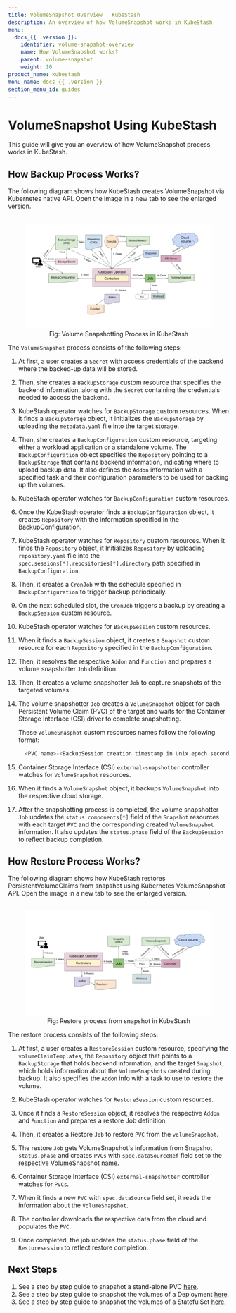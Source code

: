 ```yaml
---
title: VolumeSnapshot Overview | KubeStash
description: An overview of how VolumeSnapshot works in KubeStash
menu:
  docs_{{ .version }}:
    identifier: volume-snapshot-overview
    name: How VolumeSnapshot works?
    parent: volume-snapshot
    weight: 10
product_name: kubestash
menu_name: docs_{{ .version }}
section_menu_id: guides
---
```


# VolumeSnapshot Using KubeStash

This guide will give you an overview of how VolumeSnapshot process works in KubeStash.

## How Backup Process Works?

The following diagram shows how KubeStash creates VolumeSnapshot via Kubernetes native API. Open the image in a new tab to see the enlarged version.

<figure align="center">
  <img alt="KubeStash Backup Flow" src="/docs/guides/volumesnapshot/overview/images/volumesnapshot-overview.svg">
<figcaption align="center">Fig: Volume Snapshotting Process in KubeStash</figcaption>
</figure>

The `VolumeSnapshot` process consists of the following steps:
1. At first, a user creates a `Secret` with access credentials of the backend where the backed-up data will be stored. 

2. Then, she creates a `BackupStorage` custom resource that specifies the backend information, along with the `Secret` containing the credentials needed to access the backend. 

3. KubeStash operator watches for `BackupStorage` custom resources. When it finds a `BackupStorage` object, it initializes the `BackupStorage` by uploading the `metadata.yaml` file into the target storage. 

4. Then, she creates a `BackupConfiguration` custom resource, targeting either a workload application or a standalone volume. The `BackupConfiguration` object specifies the `Repository` pointing to a `BackupStorage` that contains backend information, indicating where to upload backup data. It also defines the `Addon` information with a specified task and their configuration parameters to be used for backing up the volumes. 

5. KubeStash operator watches for `BackupConfiguration` custom resources. 

6. Once the KubeStash operator finds a `BackupConfiguration` object, it creates `Repository` with the information specified in the BackupConfiguration. 

7. KubeStash operator watches for `Repository` custom resources. When it finds the `Repository` object, it Initializes `Repository` by uploading `repository.yaml` file into the `spec.sessions[*].repositories[*].directory` path specified in `BackupConfiguration`. 

8. Then, it creates a `CronJob` with the schedule specified in `BackupConfiguration` to trigger backup periodically. 

9. On the next scheduled slot, the `CronJob` triggers a backup by creating a `BackupSession` custom resource. 

10. KubeStash operator watches for `BackupSession` custom resources. 

11. When it finds a `BackupSession` object, it creates a `Snapshot` custom resource for each `Repository` specified in the `BackupConfiguration`. 

12. Then, it resolves the respective `Addon` and `Function` and prepares a volume snapshotter `Job` definition. 

13. Then, It creates a volume snapshotter `Job` to capture snapshots of the targeted volumes. 

14. The volume snapshotter `Job` creates a `VolumeSnapshot` object for each Persistent Volume Claim (PVC) of the target and waits for the Container Storage Interface (CSI) driver to complete snapshotting.

    These `VolumeSnasphot` custom resources names follow the following format:
    ```bash
      <PVC name>-<BackupSession creation timestamp in Unix epoch seconds>
    ```

15. Container Storage Interface (CSI) `external-snapshotter` controller watches for `VolumeSnapshot` resources.

16. When it finds a `VolumeSnapshot` object, it backups `VolumeSnapshot` into the respective cloud storage. 

17. After the snapshotting process is completed, the volume snapshotter `Job` updates the `status.components[*]` field of the `Snapshot` resources with each target `PVC` and the corresponding created `VolumeSnapshot` information. It also updates the `status.phase` field of the `BackupSession` to reflect backup completion.

## How Restore Process Works?

The following diagram shows how KubeStash restores PersistentVolumeClaims from snapshot using Kubernetes VolumeSnapshot API. Open the image in a new tab to see the enlarged version.

<figure align="center">
  <img alt="KubeStash Restore Flow" src="/docs/guides/volumesnapshot/overview/images/restore-overview.svg">
<figcaption align="center">Fig: Restore process from snapshot in KubeStash</figcaption>
</figure>

The restore process consists of the following steps:

1. At first, a user creates a `RestoreSession` custom resource, specifying the `volumeClaimTemplates`, the `Repository` object that points to a `BackupStorage` that holds backend information, and the target `Snapshot`, which holds information about the `VolumeSnapshots` created during backup. It also specifies the `Addon` info with a task to use to restore the volume.

2. KubeStash operator watches for `RestoreSession` custom resources.

3. Once it finds a `RestoreSession` object, it resolves the respective `Addon` and `Function` and prepares a restore Job definition.

4. Then, it creates a Restore `Job` to restore `PVC` from the `volumeSnapshot`.

5. The restore `Job` gets VolumeSnapshot's information from Snapshot `status.phase` and creates `PVCs` with `spec.dataSourceRef` field set to the respective VolumeSnapshot name.

6. Container Storage Interface (CSI) `external-snapshotter` controller watches for `PVCs`.

7. When it finds a new `PVC` with `spec.dataSource` field set, it reads the information about the `VolumeSnapshot`.

8. The controller downloads the respective data from the cloud and populates the `PVC`.

9. Once completed, the job updates the `status.phase` field of the `Restoresession` to reflect restore completion.

## Next Steps
1. See a step by step guide to snapshot a stand-alone PVC [here](/docs/guides/volumesnapshot/pvc/index.md).
2. See a step by step guide to snapshot the volumes of a Deployment [here](/docs/guides/volumesnapshot/deployment/index.md).
3. See a step by step guide to snapshot the volumes of a StatefulSet [here](/docs/guides/volumesnapshot/statefulset/index.md).

